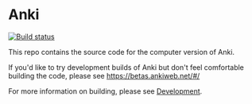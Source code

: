 # Anki

[![Build status](https://badge.buildkite.com/c9edf020a4aec976f9835e54751cc5409d843adbb66d043bd3.svg)](https://buildkite.com/ankitects/anki-ci)

This repo contains the source code for the computer version of Anki.

If you'd like to try development builds of Anki but don't feel comfortable
building the code, please see https://betas.ankiweb.net/#/

For more information on building, please see [Development](./docs/development.md).
